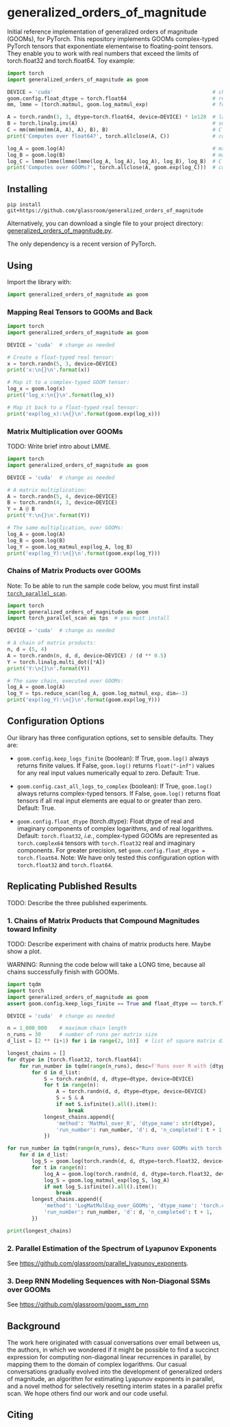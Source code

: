 # generalized_orders_of_magnitude

Initial reference implementation of generalized orders of magnitude (GOOMs), for PyTorch. This repository implements GOOMs complex-typed PyTorch tensors that exponentiate elementwise to floating-point tensors. They enable you to work with real numbers that exceed the limits of torch.float32 and torch.float64. Toy example:

```python
import torch
import generalized_orders_of_magnitude as goom

DEVICE = 'cuda'                                                    # change as needed
goom.config.float_dtype = torch.float64                            # real and imag dtype
mm, lmme = (torch.matmul, goom.log_matmul_exp)                     # for easier legibility

A = torch.randn(3, 3, dtype=torch.float64, device=DEVICE) * 1e128  # large magnitudes
B = torch.linalg.inv(A)                                            # small magnitudes
C = mm(mm(mm(mm(A, A), A), B), B)                                  # C should equal A
print('Computes over float64?', torch.allclose(A, C))              # computation fails!

log_A = goom.log(A)                                                # map A to a GOOM
log_B = goom.log(B)                                                # map B to a GOOM
log_C = lmme(lmme(lmme(lmme(log_A, log_A), log_A), log_B), log_B)  # C should equal A
print('Computes over GOOMs?', torch.allclose(A, goom.exp(log_C)))  # computation succeeds!
```


## Installing

```
pip install git+https://github.com/glassroom/generalized_orders_of_magnitude
```

Alternatively, you can download a single file to your project directory: [generalized_orders_of_magnitude.py](generalized_orders_of_magnitude/generalized_orders_of_magnitude.py).

The only dependency is a recent version of PyTorch.


## Using

Import the library with:

```python
import generalized_orders_of_magnitude as goom
```

### Mapping Real Tensors to GOOMs and Back

```python
import torch
import generalized_orders_of_magnitude as goom

DEVICE = 'cuda'  # change as needed

# Create a float-typed real tensor:
x = torch.randn(5, 3, device=DEVICE)
print('x:\n{}\n'.format(x))

# Map it to a complex-typed GOOM tensor:
log_x = goom.log(x)
print('log_x:\n{}\n'.format(log_x))

# Map it back to a float-typed real tensor:
print('exp(log_x):\n{}\n'.format(goom.exp(log_x)))
```

### Matrix Multiplication over GOOMs

TODO: Write brief intro about LMME.

```python
import torch
import generalized_orders_of_magnitude as goom

DEVICE = 'cuda'  # change as needed

# A matrix multiplication:
A = torch.randn(5, 4, device=DEVICE)
B = torch.randn(4, 3, device=DEVICE)
Y = A @ B
print('Y:\n{}\n'.format(Y))

# The same multiplication, over GOOMs:
log_A = goom.log(A)
log_B = goom.log(B)
log_Y = goom.log_matmul_exp(log_A, log_B)
print('exp(log_Y):\n{}\n'.format(goom.exp(log_Y)))
```

### Chains of Matrix Products over GOOMs 

Note: To be able to run the sample code below, you must first install [`torch_parallel_scan`](https://github.com/glassroom/torch_parallel_scan/).

```python
import torch
import generalized_orders_of_magnitude as goom
import torch_parallel_scan as tps  # you must install

DEVICE = 'cuda'  # change as needed

# A chain of matrix products:
n, d = (5, 4)
A = torch.randn(n, d, d, device=DEVICE) / (d ** 0.5)
Y = torch.linalg.multi_dot([*A])
print('Y:\n{}\n'.format(Y))

# The same chain, executed over GOOMs:
log_A = goom.log(A)
log_Y = tps.reduce_scan(log_A, goom.log_matmul_exp, dim=-3)
print('exp(log_Y):\n{}\n'.format(goom.exp(log_Y)))
```

## Configuration Options

Our library has three configuration options, set to sensible defaults. They are:

* `goom.config.keep_logs_finite` (boolean): If True, `goom.log()` always returns finite values. If False, `goom.log()` returns `float("-inf")` values for any real input values numerically equal to zero. Default: True.

* `goom.config.cast_all_logs_to_complex` (boolean): If True, `goom.log()` always returns complex-typed tensors. If False, `goom.log()` returns float tensors if all real input elements are equal to or greater than zero. Default: True.

* `goom.config.float_dtype` (torch.dtype): Float dtype of real and imaginary components of complex logarithms, and of real logarithms. Default: `torch.float32`, _i.e._, complex-typed GOOMs are represented as `torch.complex64` tensors with `torch.float32` real and imaginary components. For greater precision, set `goom.config.float_dtype = torch.float64`. Note: We have only tested this configuration option with `torch.float32` and `torch.float64`.


## Replicating Published Results

TODO: Describe the three published experiments.

### 1. Chains of Matrix Products that Compound Magnitudes toward Infinity

TODO: Describe experiment with chains of matrix products here. Maybe show a plot.

WARNING: Running the code below will take a LONG time, because all chains successfully finish with GOOMs.

```python
import tqdm
import torch
import generalized_orders_of_magnitude as goom
assert goom.config.keep_logs_finite == True and float_dtype == torch.float32

DEVICE = 'cuda'  # change as needed

n = 1_000_000    # maximum chain length
n_runs = 30      # number of runs per matrix size
d_list = [2 ** (i+1) for i in range(2, 10)]  # list of square matrix dims to try

longest_chains = []
for dtype in [torch.float32, torch.float64]:
    for run_number in tqdm(range(n_runs), desc=f'Runs over R with {dtype}'):
        for d in d_list:
            S = torch.randn(d, d, dtype=dtype, device=DEVICE)
            for t in range(n):
                A = torch.randn(d, d, dtype=dtype, device=DEVICE)
                S = S & A
                if not S.isfinite().all().item():
                    break
            longest_chains.append({
                'method': 'MatMul_over_R', 'dtype_name': str(dtype),
                'run_number': run_number, 'd': d, 'n_completed': t + 1,
            })

for run_number in tqdm(range(n_runs), desc="Runs over GOOMs with torch.complex64"):
    for d in d_list:
        log_S = goom.log(torch.randn(d, d, dtype=torch.float32, device=DEVICE))
        for t in range(n):
            log_A = goom.log(torch.randn(d, d, dtype=torch.float32, device=DEVICE))
            log_S = goom.log_matmul_exp(log_S, log_A)
            if not log_S.isfinite().all().item():
                break
        longest_chains.append({
            'method': 'LogMatMulExp_over_GOOMs', 'dtype_name': 'torch.complex64',
            'run_number': run_number, 'd': d, 'n_completed': t + 1,
        })

print(longest_chains)
```

### 2. Parallel Estimation of the Spectrum of Lyapunov Exponents

See https://github.com/glassroom/parallel_lyapunov_exponents.


### 3. Deep RNN Modeling Sequences with Non-Diagonal SSMs over GOOMs

See https://github.com/glassroom/goom_ssm_rnn


## Background

The work here originated with casual conversations over email between us, the authors, in which we wondered if it might be possible to find a succinct expression for computing non-diagonal linear recurrences in parallel, by mapping them to the domain of complex logarithms. Our casual conversations gradually evolved into the development of generalized orders of magnitude, an algorithm for estimating Lyapunov exponents in parallel, and a novel method for selectively resetting interim states in a parallel prefix scan. We hope others find our work and our code useful.


## Citing

